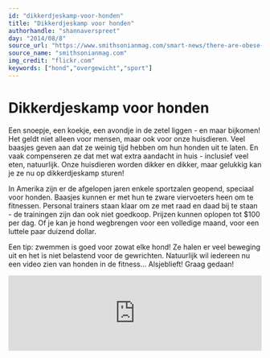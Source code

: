 ```yaml
---
id: "dikkerdjeskamp-voor-honden"
title: "Dikkerdjeskamp voor honden"
authorhandle: "shannaverspreet"
day: "2014/08/8"
source_url: "https://www.smithsonianmag.com/smart-news/there-are-obese-dogs-so-naturally-there-are-dog-weight-loss-camps-123317/"
source_name: "smithsonianmag.com"
img_credit: "flickr.com"
keywords: ["hond","overgewicht","sport"]
---
```

# Dikkerdjeskamp voor honden
Een snoepje, een koekje, een avondje in de zetel liggen - en maar bijkomen! Het geldt niet alleen voor mensen, maar ook voor onze huisdieren. Veel baasjes geven aan dat ze weinig tijd hebben om hun honden uit te laten. En vaak compenseren ze dat met wat extra aandacht in huis - inclusief veel eten, natuurlijk. Onze huisdieren worden dikker en dikker, maar gelukkig kan je ze nu op dikkerdjeskamp sturen!

In Amerika zijn er de afgelopen jaren enkele sportzalen geopend, speciaal voor honden. Baasjes kunnen er met hun te zware viervoeters heen om te fitnessen. Personal trainers staan klaar om ze met raad en daad bij te staan - de trainingen zijn dan ook niet goedkoop. Prijzen kunnen oplopen tot $100 per dag. Of je kan je hond wegbrengen voor een volledige maand, voor een luttele paar duizend dollar.

Een tip: zwemmen is goed voor zowat elke hond! Ze halen er veel beweging uit en het is niet belastend voor de gewrichten. Natuurlijk wil iedereen nu een video zien van honden in de fitness... Alsjeblieft! Graag gedaan! 

<iframe title="New York Times Video - Embed Player" width="100%" frameborder="0" scrolling="no" allowfullscreen="true" marginheight="0" marginwidth="0" id="nyt_video_player" src="https://graphics8.nytimes.com/video/players/offsite/index.html?videoId=100000002419571"></iframe>